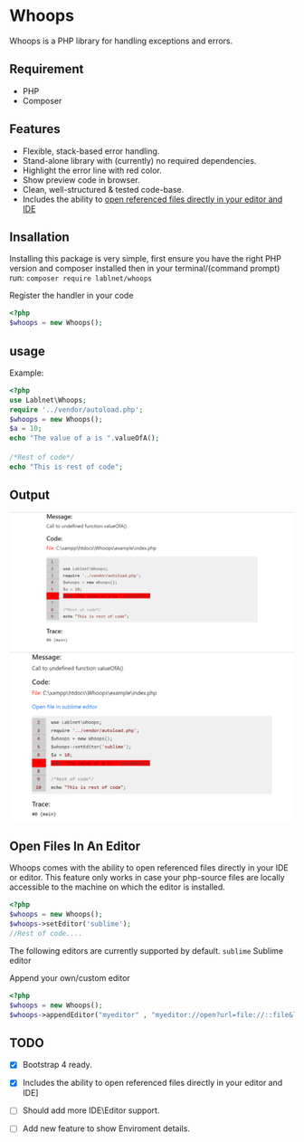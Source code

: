 
# Whoops
Whoops is a PHP library for handling exceptions and errors.

## Requirement
- PHP
- Composer

## Features
- Flexible, stack-based error handling.
- Stand-alone library with (currently) no required dependencies.
- Highlight the error line with red color.
- Show preview code in browser.
- Clean, well-structured & tested code-base.
-   Includes the ability to  [open referenced files directly in your editor and IDE]((#Open-Files-In-An-Editor))

## Insallation
Installing this package is very simple, first ensure you have the right PHP version and composer installed then in your terminal/(command prompt) run: 
```composer require lablnet/whoops```

Register the handler in your code
```php
<?php
$whoops = new Whoops();
```

## usage
Example:
```php
<?php 
use Lablnet\Whoops;
require '../vendor/autoload.php';
$whoops = new Whoops();
$a = 10;
echo "The value of a is ".valueOfA();

/*Rest of code*/
echo "This is rest of code";
```

## Output

![image](image/error.png)
![image](image/error1.png)

## Open Files In An Editor
Whoops comes with the ability to open referenced files directly in your IDE or editor. This feature only works in case your php-source files are locally accessible to the machine on which the editor is installed.
```php
<?php
$whoops = new Whoops();
$whoops->setEditor('sublime');
//Rest of code....
```
The following editors are currently supported by default.
``sublime`` Sublime editor 

Append your own/custom editor
```php
<?php
$whoops = new Whoops();
$whoops->appendEditor("myeditor" , "myeditor://open?url=file://::file&line=::line",)
```
## TODO

- [x] Bootstrap 4 ready.	 
- [x]   Includes the ability to  open referenced files directly in your editor and IDE]
- [ ]  Should add more IDE\Editor support.
- [ ] Add new feature to show Enviroment details.

